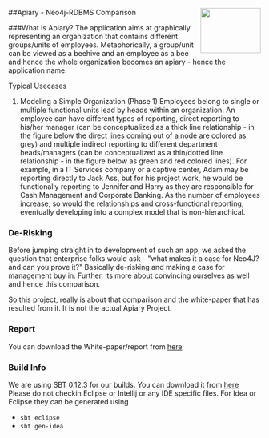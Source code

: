 ##Apiary - Neo4j-RDBMS Comparison <a href="http://www.eelabs.co.uk"><img src="http://www.equalexperts.com/asset/images/EE-Labs-Logo-200x121px.jpg" height="90" width="120" align="right"></a>

###What is Apiary?
The application aims at graphically representing an organization that contains different groups/units of employees. 
Metaphorically, a group/unit can be viewed as a beehive and an employee as a bee and hence the whole organization 
becomes an apiary - hence the application name.  

Typical Usecases
1) Modeling a Simple Organization (Phase 1)
	Employees belong to single or multiple functional units lead by heads within an organization. An employee can have different types of reporting, direct reporting to his/her manager (can be conceptualized as a thick line relationship - in the figure below the direct lines coming out of a node are colored as grey) and multiple indirect reporting to different department heads/managers (can be conceptualized as a thin/dotted line relationship - in the figure below as green and red colored lines).
	For example, in a IT Services company or a captive center,  Adam may be reporting directly to Jack Ass, but for his project work, he would be functionally reporting to Jennifer and Harry as they are responsible for Cash Management and Corporate Banking.
	As the number of employees increase, so would the relationships and cross-functional reporting, eventually developing into a complex model that is non-hierarchical.

### De-Risking
Before jumping straight in to development of such an app, we asked the question that enterprise folks would ask - 
"what makes it a case for Neo4J? and can you prove it?" Basically de-risking and making a case for management buy in. 
Further, its more about convincing ourselves as well and hence this comparison.

So this project, really is about that comparison and the white-paper that has resulted from it.  It is not the actual Apiary Project.


### Report
You can download the White-paper/report from <a href="https://github.com/EqualExperts/Apiary-Neo4j-RDBMS-Comparison/blob/master/reports/Neo4j-MySql-MsSql-Comparison-Final.pdf">here</a>

### Build Info
We are using SBT 0.12.3 for our builds.  You can download it from [here](http://www.scala-sbt.org/release/docs/Getting-Started/Setup.html)
Please do not checkin Eclipse or Intellij or any IDE specific files.  For Idea or Eclipse they
can be generated using
* `sbt eclipse`
* `sbt gen-idea`
